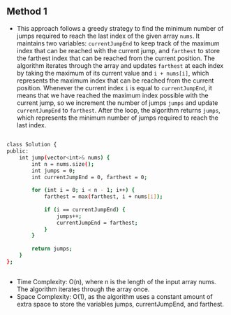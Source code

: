 ## Method 1
- This approach follows a greedy strategy to find the minimum number of jumps required to reach the last index of the given array `nums`. It maintains two variables: `currentJumpEnd` to keep track of the maximum index that can be reached with the current jump, and `farthest` to store the farthest index that can be reached from the current position. The algorithm iterates through the array and updates `farthest` at each index by taking the maximum of its current value and `i + nums[i]`, which represents the maximum index that can be reached from the current position. Whenever the current index `i` is equal to `currentJumpEnd`, it means that we have reached the maximum index possible with the current jump, so we increment the number of jumps `jumps` and update `currentJumpEnd` to `farthest`. After the loop, the algorithm returns `jumps`, which represents the minimum number of jumps required to reach the last index.
##
```bash
class Solution {
public:
    int jump(vector<int>& nums) {
        int n = nums.size();
        int jumps = 0;
        int currentJumpEnd = 0, farthest = 0;
        
        for (int i = 0; i < n - 1; i++) {
            farthest = max(farthest, i + nums[i]);
            
            if (i == currentJumpEnd) {
                jumps++;
                currentJumpEnd = farthest;
            }
        }
        
        return jumps;
    }
};
```
##
- Time Complexity: O(n), where n is the length of the input array nums. The algorithm iterates through the array once.
- Space Complexity: O(1), as the algorithm uses a constant amount of extra space to store the variables jumps, currentJumpEnd, and farthest.
